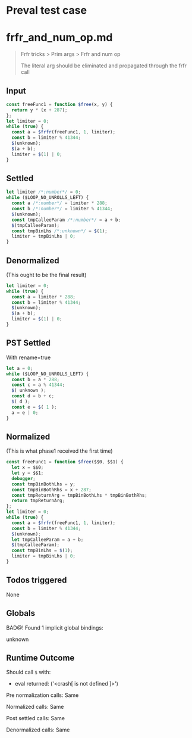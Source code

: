 # Preval test case

# frfr_and_num_op.md

> Frfr tricks > Prim args > Frfr and num op
>
> The literal arg should be eliminated and propagated through the frfr call

## Input

`````js filename=intro
const freeFunc1 = function $free(x, y) {
  return y * (x + 287);
};
let limiter = 0;
while (true) {
  const a = $frfr(freeFunc1, 1, limiter);
  const b = limiter % 41344;
  $(unknown);
  $(a + b);
  limiter = $(1) | 0;
}
`````


## Settled


`````js filename=intro
let limiter /*:number*/ = 0;
while ($LOOP_NO_UNROLLS_LEFT) {
  const a /*:number*/ = limiter * 288;
  const b /*:number*/ = limiter % 41344;
  $(unknown);
  const tmpCalleeParam /*:number*/ = a + b;
  $(tmpCalleeParam);
  const tmpBinLhs /*:unknown*/ = $(1);
  limiter = tmpBinLhs | 0;
}
`````


## Denormalized
(This ought to be the final result)

`````js filename=intro
let limiter = 0;
while (true) {
  const a = limiter * 288;
  const b = limiter % 41344;
  $(unknown);
  $(a + b);
  limiter = $(1) | 0;
}
`````


## PST Settled
With rename=true

`````js filename=intro
let a = 0;
while ($LOOP_NO_UNROLLS_LEFT) {
  const b = a * 288;
  const c = a % 41344;
  $( unknown );
  const d = b + c;
  $( d );
  const e = $( 1 );
  a = e | 0;
}
`````


## Normalized
(This is what phase1 received the first time)

`````js filename=intro
const freeFunc1 = function $free($$0, $$1) {
  let x = $$0;
  let y = $$1;
  debugger;
  const tmpBinBothLhs = y;
  const tmpBinBothRhs = x + 287;
  const tmpReturnArg = tmpBinBothLhs * tmpBinBothRhs;
  return tmpReturnArg;
};
let limiter = 0;
while (true) {
  const a = $frfr(freeFunc1, 1, limiter);
  const b = limiter % 41344;
  $(unknown);
  let tmpCalleeParam = a + b;
  $(tmpCalleeParam);
  const tmpBinLhs = $(1);
  limiter = tmpBinLhs | 0;
}
`````


## Todos triggered


None


## Globals


BAD@! Found 1 implicit global bindings:

unknown


## Runtime Outcome


Should call `$` with:
 - eval returned: ('<crash[ <ref> is not defined ]>')

Pre normalization calls: Same

Normalized calls: Same

Post settled calls: Same

Denormalized calls: Same
